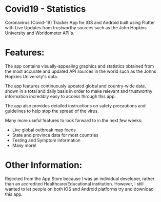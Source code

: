 # Covid19 - Statistics
Coronavirus (Covid-19) Tracker App for IOS and Android built using Flutter with Live Updates from trustworthy sources such as the John Hopkins University and Worldometer API's.

# Features:
The app contains visually-appealing graphics and statistics obtained from the most accurate and updated API sources in the world such as the Johns Hopkins University's data.

The app features continuously updated global and country-wide data, shown in a total and daily basis in order to make relevant and trustworthy information incredibly easy to access through this app.

The app also provides detailed instructions on safety precautions and guidelines to help stop the spread of the virus.

Many more useful features to look forward to in the next few weeks:
 - Live global outbreak map feeds
 - State and province data for most countries
 - Testing and Symptom Information
 - Many more!

# Other Information:
Rejected from the App Store because I was an individual developer, rather than an accredited Healthcare/Educational institution. However, I still wanted to let people on both IOS and Android platforms try and download this app.
